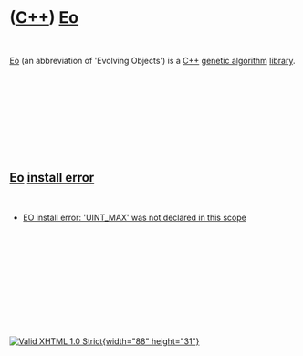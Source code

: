 



 

 

 

 

 

([C++](Cpp.htm)) [Eo](CppEo.htm)
================================

 

[Eo](CppEo.htm) (an abbreviation of 'Evolving Objects') is a
[C++](Cpp.htm) [genetic algorithm](CppGeneticAlgorithm.htm)
[library](CppLibrary.htm).

 

 

 

 

 

[Eo](CppEo.htm) [install error](CppInstallError.htm)
----------------------------------------------------

 

-   [EO install error: 'UINT\_MAX' was not declared in this
    scope](CppInstallErrorEoUint_maxWasNotDeclaredInThisScope.htm)

 

 

 

 

 





 

[![Valid XHTML 1.0 Strict](valid-xhtml10.png){width="88"
height="31"}](http://validator.w3.org/check?uri=referer)
